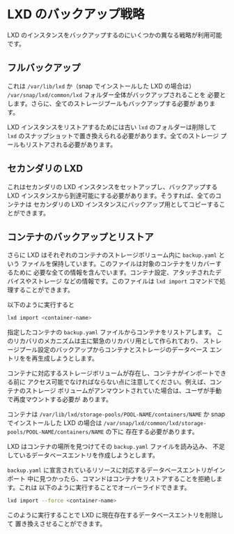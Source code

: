 # LXD のバックアップ戦略 <!-- LXD Backup Strategies -->

<!--
To backup a LXD instance different strategies are available.
-->
LXD のインスタンスをバックアップするのにいくつかの異なる戦略が利用可能です。

## フルバックアップ <!-- Full backup -->
<!--
This requires that the whole `/var/lib/lxd` or
`/var/snap/lxd/common/lxd` (for the snap) folder be backuped up.
Additionally, it is necessary to backup all storage pools as well.
-->
これは `/var/lib/lxd` か（snap でインストールした LXD の場合は）
`/var/snap/lxd/common/lxd` フォルダー全体がバックアップされることを
必要とします。さらに、全てのストレージプールもバックアップする必要が
あります。

<!--
In order to restore the LXD instance the old `lxd` folder needs to be
removed and replaced with the `lxd` snapshot. All storage pools need to
be restored as well.
-->
LXD インスタンスをリストアするためには古い `lxd` のフォルダーは削除して
`lxd` のスナップショットで置き換えられる必要があります。全てのストレージ
プールもリストアされる必要があります。

## セカンダリの LXD <!-- Secondary LXD -->
<!--
This requires a second LXD instance to be setup and reachable from the LXD
instance that is to be backed up. Then, all containers can be copied to the
secondary LXD instance for backup.
-->
これはセカンダリの LXD インスタンスをセットアップし、バックアップする LXD
インスタンスから到達可能にする必要があります。そうすれば、全てのコンテナは
セカンダリの LXD インスタンスにバックアップ用としてコピーすることができます。

## コンテナのバックアップとリストア <!-- Container backup and restore -->
<!--
Additionally, LXD maintains a `backup.yaml` file in each container's storage
volume. This file contains all necessary information to recover a given
container, such as container configuration, attached devices and storage.
This file can be processed by the `lxd import` command.
-->
さらに LXD はそれぞれのコンテナのストレージボリューム内に `backup.yaml` という
ファイルを保持しています。このファイルは対象のコンテナをリカバーするために
必要な全ての情報を含んでいます。コンテナ設定、アタッチされたデバイスやストレージ
などの情報です。このファイルは `lxd import` コマンドで処理することができます。

<!--
Running 
-->
以下のように実行すると

```bash
lxd import <container-name>
```

<!--
will restore the specified container from its `backup.yaml` file.  This
recovery mechanism is mostly meant for emergency recoveries and will try to
re-create container and storage database entries from a backup of the storage
pool configuration.
-->
指定したコンテナの `backup.yaml` ファイルからコンテナをリストアします。
このリカバリのメカニズムは主に緊急のリカバリ用として作られており、
ストレージプール設定のバックアップからコンテナとストレージのデータベース
エントリをを再生成しようとします。

<!--
Note that the corresponding storage volume for the container must exist and be
accessible before the container can be imported.  For example, if the
container's storage volume got unmounted the user is required to remount it
manually.
-->
コンテナに対応するストレージボリュームが存在し、コンテナがインポートできる前に
アクセス可能でなければならない点に注意してください。例えば、コンテナのストレージ
ボリュームがアンマウントされていた場合は、ユーザが手動で再度マウントする必要が
あります。

<!--
The container must be available under
`/var/lib/lxd/storage-pools/POOL-NAME/containers/NAME` or
`/var/snap/lxd/common/lxd/storage-pools/POOL-NAME/containers/NAME`
in the case of the LXD snap.
-->
コンテナは
`/var/lib/lxd/storage-pools/POOL-NAME/containers/NAME` か
snap でインストールした LXD の場合は
`/var/snap/lxd/common/lxd/storage-pools/POOL-NAME/containers/NAME` の下に
存在する必要があります。

<!--
LXD will then locate the container and read its `backup.yaml` file,
creating any missing database entry.
-->
LXD はコンテナの場所を見つけてその `backup.yaml` ファイルを読み込み、
不足しているデータベースエントリを作成しようとします。


<!--
If any matching database entry for resources declared in `backup.yaml` is found
during import, the command will refuse to restore the container.  This can be
overridden running 
-->
`backup.yaml` に宣言されているリソースに対応するデータベースエントリがインポート
中に見つかったら、コマンドはコンテナをリストアすることを拒絶します。これは
以下のように実行することでオーバーライドできます。

```bash
lxd import --force <container-name>
```

<!--
which causes LXD to delete and replace any currently existing db entries.
-->
このように実行することで LXD に現在存在するデータベースエントリを削除して
置き換えさせることができます。
